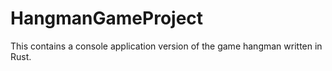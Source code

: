 # HangmanGameProject
This contains a console application version of the game hangman written in Rust. 
